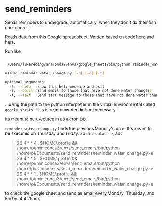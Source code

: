 # send_reminders

Sends reminders to undergrads, automatically, when they don't do their fish care chores. 

Reads data from [this](https://docs.google.com/spreadsheets/d/1pVwqyetFLGVl_2qQ40qCH0Nvhe7ODzKC7J_oyQsiOQg/edit#gid=0) Google spreadsheet. Written based on code [here](https://www.twilio.com/blog/2017/02/an-easy-way-to-read-and-write-to-a-google-spreadsheet-in-python.html) and [here](https://automatetheboringstuff.com/chapter16/). 

Run like

```bash

 /Users/lukereding/anaconda2/envs/google_sheets/bin/python reminder_water_change.py --help

usage: reminder_water_change.py [-h] [-e] [-t]

optional arguments:
  -h, --help   show this help message and exit
  -e, --email  Send email to those that have not done water changes?
  -t, --text   Send text message to those that have not done water changes?


```

...using the path to the python interpreter in the virtual environmental called `google_sheets`. This is recommended but not necessary.

Its meant to be executed in as a cron job.

`reminder_water_change.py` finds the previous Monday's date. It's meant to be executed on Thursday and Friday. So in `crontab -e`, add

> 26 4 * * 4 . $HOME/.profile && /home/pi/miniconda3/envs/send_emails/bin/python /home/pi/Documents/send_reminders/reminder_water_change.py -e
> 26 4 * * 5 . $HOME/.profile && /home/pi/miniconda3/envs/send_emails/bin/python /home/pi/Documents/send_reminders/reminder_water_change.py -e
> 26 4 * * 1 . $HOME/.profile && /home/pi/miniconda3/envs/send_emails/bin/python /home/pi/Documents/send_reminders/reminder_water_change.py -e

to check the google sheet and send an email every Monday, Thursday, and Friday at 4:26am. 
